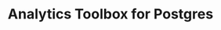---
title: Analytics Toolbox for Postgres
description: "Unlock Spatial Analytics in Postgres"
icon: "/img/icons/postgres-analytics-toolbox.png"
repoUrl: https://github.com/CartoDB/analytics-toolbox-core

url: analytics-toolbox-postgres
indexPage: "overview/getting-started.md"

cascade:
  basePath: analytics-toolbox-postgres
  menu:
    - title: "Overview"
      folder:
        - title: "Getting started"
        - title: "Tilesets"
        - title: "Spatial indexes"
    - title: "Examples"
    - title: "SQL Reference"
      folder:
        - title: "Overview"
        - title: "quadbin"
        - title: "tiler"
    - title: "Release notes"
---